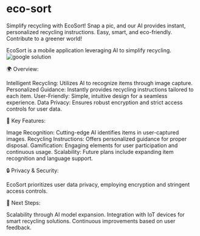 # eco-sort
Simplify recycling with EcoSort! Snap a pic, and our AI provides instant, personalized recycling instructions. Easy, smart, and eco-friendly. Contribute to a greener world!

EcoSort is a mobile application leveraging AI to simplify recycling.
![google solution](https://github.com/vinyashegde/eco-sort/assets/46837876/f487857e-093b-4097-9d49-53642b8ad069)


🌍 Overview:

Intelligent Recycling: Utilizes AI to recognize items through image capture.
Personalized Guidance: Instantly provides recycling instructions tailored to each item.
User-Friendly: Simple, intuitive design for a seamless experience.
Data Privacy: Ensures robust encryption and strict access controls for user data.


🚀 Key Features:

Image Recognition: Cutting-edge AI identifies items in user-captured images.
Recycling Instructions: Offers personalized guidance for proper disposal.
Gamification: Engaging elements for user participation and continuous usage.
Scalability: Future plans include expanding item recognition and language support.

🔒 Privacy & Security:

EcoSort prioritizes user data privacy, employing encryption and stringent access controls.


🌟 Next Steps:

Scalability through AI model expansion.
Integration with IoT devices for smart recycling solutions.
Continuous improvements based on user feedback.

